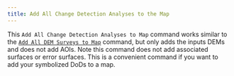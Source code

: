 ```yaml
---
title: Add All Change Detection Analyses to the Map
---
```


This `Add All Change Detection Analyses to Map` command works similar to the [`Add All DEM Surveys to Map`](http://gcd6help.joewheaton.org/gcd-command-reference/gcd-project-explorer/c-dem-surveys-context-menu/ii-add-all-dem-surveys-to-map) command, but only adds the inputs DEMs and does not add AOIs. Note this command does not add associated surfaces or error surfaces. This is a convenient command if you want to add your symbolized DoDs to a map. 